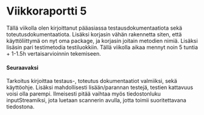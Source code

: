 # Viikkoraportti 5

Tällä viikolla olen kirjoittanut pääasiassa testausdokumentaatiota sekä toteutusdokumentaatiota. Lisäksi korjasin vähän
rakennetta siten, että käyttöliittymä on nyt oma package, ja korjasin joitain metodien nimiä. Lisäksi lisäsin pari testimetodia testiluokkiin.
Tällä viikolla aikaa mennyt noin 5 tuntia + 1-1.5h vertaisarvioinnin tekemiseen. 


#### Seuraavaksi
Tarkoitus kirjoittaa testaus-, toteutus dokumentaatiot valmiiksi, sekä käyttöohje. Lisäksi mahdollisesti lisään/parannan testejä, testien
kattavuus voisi olla parempi. Ilmeisesti pitää vaihtaa myös tiedostonluku inputStreamiksi, jota luetaan scannerin avulla, jotta toimii suoritettavana
tiedostona.


